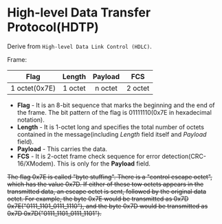 # High-level Data Transfer Protocol(HDTP)

Derive from `High-level Data Link Control (HDLC)`.

Frame:

|     Flag      | Length  | Payload |   FCS   |
| :-----------: | :-----: | :-----: | :-----: |
| 1 octet(0x7E) | 1 octet | n octet | 2 octet |

- **Flag** - It is an 8-bit sequence that marks the beginning and the end of the frame. The bit pattern of the flag is 01111110(0x7E in hexadecimal notation). 
- **Length** - It is 1-octet long and specifies the total number of octets contained in the message(including *Length* field itself and *Payload* field). 
- **Payload** - This carries the data.
- **FCS** - It is 2-octet frame check sequence for error detection(CRC-16/XModem). This is only for the **Payload** field.

~~The flag 0x7E is called "byte stuffing". There is a "control escape octet", which has the value 0x7D. If either of these tow octets appears in the transmitted data, an escape octet is sent, followed by the original data octet. For example, the byte 0x7E would be transmitted as 0x7D 0x7E("0111_1101_0111_1110"), and the byte 0x7D would be transmitted as 0x7D 0x7D("0111_1101_0111_1101").~~

